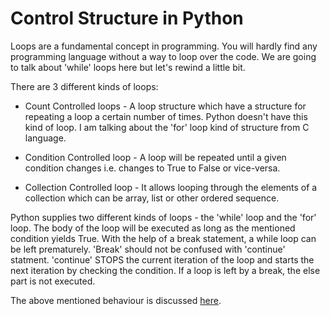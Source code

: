# Control Structure in Python

Loops are a fundamental concept in programming. You will hardly find any programming language without a way to loop over the code. We are going to talk about 'while' loops here but let's rewind a little bit. 

There are 3 different kinds of loops: 
* Count Controlled loops - A loop structure which have a structure for repeating a loop a certain number of times. Python doesn't have this kind of loop. I am talking about the 'for' loop kind of structure from C language. 

* Condition Controlled loop - A loop will be repeated until a given condition changes i.e. changes to True to False or vice-versa. 

* Collection Controlled loop - It allows looping through the elements of a collection which can be array, list or other ordered sequence. 

Python supplies two different kinds of loops - the 'while' loop and the 'for' loop. 
The body of the loop will be executed as long as the mentioned condition yields True. With the help of a break statement, a while loop can be left prematurely. 
'Break' should not be confused with 'continue' statment. 'continue' STOPS the current iteration of the loop and starts the next iteration by checking the condition. If a loop is left by a break, the else part is not executed. 

The above mentioned behaviour is discussed [here](https://github.com/robsingh/python-refresher/blob/8721858ccb2172332faac3025a4b5d5698e31646/control_structure/examples.py#L1-L26).